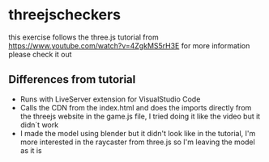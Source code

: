 # threejscheckers
this exercise follows the three.js tutorial from https://www.youtube.com/watch?v=4ZgkMS5rH3E
for more information please check it out

## Differences from tutorial
- Runs with LiveServer extension for VisualStudio Code
- Calls the CDN from the index.html and does the imports directly from the threejs website in the game.js file, I tried doing it like the video but it didn´t work
- I made the model using blender but it didn't look like in the tutorial, I'm more interested in the raycaster from three.js so I'm leaving the model as it is
